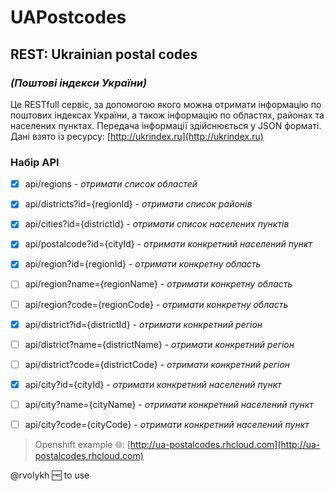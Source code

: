 # UAPostcodes
## REST: Ukrainian postal codes 
### *(Поштові індекси України)*

Це RESTfull сервіс, за допомогою якого можна
отримати інформацію по поштових індексах України, а також
інформацію по областях, районах та населених пунктах. Передача
інформації здійснюється у JSON форматі. Дані взято із ресурсу: 
[http://ukrindex.ru](http://ukrindex.ru)

### Набір API
- [x] api/regions - *отримати список областей*
- [x] api/districts?id={regionId} - *отримати список районів*
- [x] api/cities?id={districtId} - *отримати список населених пунктів*
- [x] api/postalcode?id={cityId} - *отримати конкретний населений пункт*

- [x] api/region?id={regionId} - *отримати конкретну область*
- [ ] api/region?name={regionName} - *отримати конкретну область*
- [ ] api/region?code={regionCode} - *отримати конкретну область*

- [x] api/district?id={districtId} - *отримати конкретний регіон*
- [ ] api/district?name={districtName} - *отримати конкретний регіон*
- [ ] api/district?code={districtCode} - *отримати конкретний регіон*

- [x] api/city?id={cityId} - *отримати конкретний населений пункт*
- [ ] api/city?name={cityName} - *отримати конкретний населений пункт*
- [ ] api/city?code={cityCode} - *отримати конкретний населений пункт*

> Openshift example :globe_with_meridians:: [http://ua-postalcodes.rhcloud.com](http://ua-postalcodes.rhcloud.com)

@rvolykh :free: to use 


